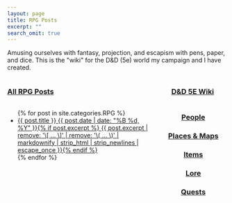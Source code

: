```yaml
---
layout: page
title: RPG Posts
excerpt: ""
search_omit: true
---
```


Amusing ourselves with fantasy, projection, and escapism with pens, paper, and dice.  This is the "wiki" for the D&D (5e) world my campaign and I have created.

<div style="width: 65%; float: left">
  <h3><u>All RPG Posts</u></h3>
</div>
<div style="width: 25%; float: right">
  <h3><u>D&D 5E Wiki</u></h3>
</div>

<div style="height: 400px; width: 65%; overflow: scroll; float: left">
  <ul class="post-list">
  {% for post in site.categories.RPG %} 
    <li><article><a href="{{ site.url }}{{ post.url }}">{{ post.title }} <span class="entry-date"><time datetime="{{ post.date | date_to_xmlschema }}">{{ post.date | date: "%B %d, %Y" }}</time></span>{% if post.excerpt %} <span class="excerpt">{{ post.excerpt | remove: '\[ ... \]' | remove: '\( ... \)' | markdownify | strip_html | strip_newlines | escape_once }}</span>{% endif %}</a></article></li>
  {% endfor %}
  </ul>
</div>

<div style="height: 400px; width: 30%; overflow: scroll; float: right; text-align: center">
  <p><a href="/rpg_people"><h3>People</h3></a></p>
  <p><a href="/rpg_places"><h3>Places & Maps</h3></p>
  <p><a href="/rpg_items"><h3>Items</h3></a></p>
  <p><a href="/rpg_lore"><h3>Lore</h3></a></p>
  <p><a href="/rpg_quests"><h3>Quests</h3></a></p>
</div>